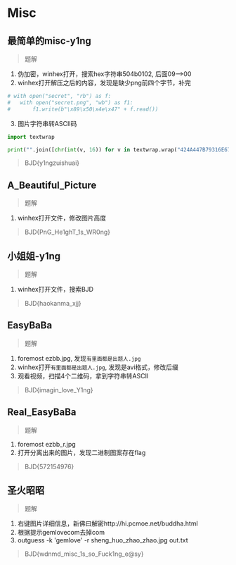 # Misc

## 最简单的misc-y1ng

> 题解

1. 伪加密，winhex打开，搜索hex字符串504b0102, 后面09-->00
2. winhex打开解压之后的内容，发现是缺少png前四个字节，补完

```python
# with open("secret", "rb") as f:
# 	with open("secret.png", "wb") as f1:
# 		f1.write(b"\x89\x50\x4e\x47" + f.read())
```

3. 图片字符串转ASCII码

```python
import textwrap

print("".join([chr(int(v, 16)) for v in textwrap.wrap("424A447B79316E677A756973687561697D", 2)]))
```

> BJD{y1ngzuishuai}

## A_Beautiful_Picture

> 题解

1. winhex打开文件，修改图片高度

> BJD{PnG_He1ghT_1s_WR0ng}

## 小姐姐-y1ng

> 题解

1. winhex打开文件，搜索BJD

> BJD{haokanma_xjj}

## EasyBaBa

> 题解

1. foremost ezbb.jpg, 发现``有里面都是出题人.jpg``
2. winhex打开``有里面都是出题人.jpg``, 发现是avi格式，修改后缀
3. 观看视频，扫描4个二维码，拿到字符串转ASCII

> BJD{imagin_love_Y1ng}

## Real_EasyBaBa

> 题解

1. foremost ezbb_r.jpg
2. 打开分离出来的图片，发现二进制图案存在flag

> BJD{572154976}

## 圣火昭昭

> 题解

1. 右键图片详细信息，新佛曰解密http://hi.pcmoe.net/buddha.html
2. 根据提示gemlovecom去掉com
2. outguess -k 'gemlove' -r sheng_huo_zhao_zhao.jpg out.txt

> BJD{wdnmd_misc_1s_so_Fuck1ng_e@sy}
